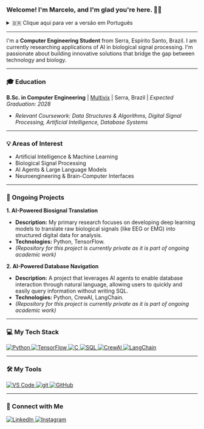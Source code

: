 ### Welcome! I'm Marcelo, and I'm glad you're here. 👨‍💻

<details>
  <summary>🇧🇷 Clique aqui para ver a versão em Português</summary>
  
  ---
  
  ### Bem-vindo! Sou o Marcelo, e fico feliz com a sua visita. 👨‍💻

  ---

  Sou **Estudante de Engenharia da Computação** de Serra, Espírito Santo, Brasil. Atualmente, pesquiso aplicações de IA no processamento de sinais biológicos. Sou apaixonado por construir soluções inovadoras que conectam tecnologia e biologia.

  ---

  ### 🎓 Formação Acadêmica

**Bacharelado em Engenharia da Computação** | [Multivix](https://www.multivix.edu.br/) | Serra, Brasil | 
*Previsão de Conclusão: 2028*
- *Disciplinas Relevantes: Estruturas de Dados & Algoritmos, Processamento Digital de Sinais, Inteligência Artificial, Sistemas de Bancos de Dados.*
  
  ---
  
  ### 💡 Áreas de Interesse

  - Inteligência Artificial & Machine Learning
  - Processamento de Sinais Biológicos
  - Agentes de IA & Modelos de Linguagem (LLMs)
  - Neuroengenharia & Interfaces Cérebro-Computador

  ---

  ### 🔬 Projetos Atuais

  **1. Tradução de Biossinais com IA**
  - **Descrição:** Minha pesquisa principal foca no desenvolvimento de modelos de deep learning para traduzir sinais biológicos brutos (como EEG ou EMG) em dados digitais estruturados para análise.
  - **Tecnologias:** Python, TensorFlow.
  - _(O repositório deste projeto é privado, pois faz parte de um trabalho acadêmico em andamento)_

  **2. Navegação em Bancos de Dados com IA**
  - **Descrição:** Um projeto que utiliza agentes de IA para permitir a interação com bancos de dados através de linguagem natural, possibilitando que usuários consultem informações de forma rápida e fácil, sem precisar escrever SQL.
  - **Tecnologias:** Python, CrewAI, LangChain.
  - _(O repositório deste projeto é privado, pois faz parte de um trabalho acadêmico em andamento)_

  ---

  ### 💻 Minhas Tecnologias

  <p align="left">
    <a href="https://www.python.org" target="_blank"> <img src="https://img.shields.io/badge/Python-3776AB?style=for-the-badge&logo=python&logoColor=white" alt="Python"> </a>
    <a href="https://www.tensorflow.org" target="_blank"> <img src="https://img.shields.io/badge/TensorFlow-FF6F00?style=for-the-badge&logo=tensorflow&logoColor=white" alt="TensorFlow"> </a>
    <a href="https://www.cprogramming.com/" target="_blank"> <img src="https://img.shields.io/badge/C-00599C?style=for-the-badge&logo=c&logoColor=white" alt="C"> </a>
    <a href="https://www.mysql.com/" target="_blank"> <img src="https://img.shields.io/badge/MySQL-4479A1?style=for-the-badge&logo=mysql&logoColor=white" alt="SQL"> </a>
    <a href="https://www.crewai.com/" target="_blank"> <img src="https://img.shields.io/badge/CrewAI-4D4DFF?style=for-the-badge" alt="CrewAI"> </a>
    <a href="https://www.langchain.com/" target="_blank"> <img src="https://img.shields.io/badge/LangChain-009688?style=for-the-badge&logo=langchain" alt="LangChain"> </a>
  </p>

  ---

  ### 🛠️ Minhas Ferramentas

  <p align="left">
      <a href="https://code.visualstudio.com/" target="_blank"> <img src="https://img.shields.io/badge/VS_Code-007ACC?style=for-the-badge&logo=visualstudiocode&logoColor=white" alt="VS Code"> </a>
      <a href="https://git-scm.com/" target="_blank"> <img src="https://img.shields.io/badge/GIT-E44C30?style=for-the-badge&logo=git&logoColor=white" alt="git"> </a>
      <a href="https://github.com/" target="_blank"> <img src="https://img.shields.io/badge/GitHub-181717?style=for-the-badge&logo=github&logoColor=white" alt="GitHub"> </a>
  </p>
  
  ---
  
  ### 🔗 Conecte-se Comigo

  <p align="left">
    <a href="URL_TO_YOUR_LINKEDIN_PROFILE" target="_blank">
      <img src="https://img.shields.io/badge/LinkedIn-0A66C2?style=for-the-badge&logo=linkedin&logoColor=white" alt="LinkedIn">
    </a>
    <a href="https://www.instagram.com/marceloperovanobraga" target="_blank">
      <img src="https://img.shields.io/badge/Instagram-E4405F?style=for-the-badge&logo=instagram&logoColor=white" alt="Instagram">
    </a>
  </p>

</details>

---

I'm a **Computer Engineering Student** from Serra, Espírito Santo, Brazil. I am currently researching applications of AI in biological signal processing. I'm passionate about building innovative solutions that bridge the gap between technology and biology.

---

### 🎓 Education

**B.Sc. in Computer Engineering** | [Multivix](https://www.multivix.edu.br/) | Serra, Brazil |
*Expected Graduation: 2028*
- *Relevant Coursework: Data Structures & Algorithms, Digital Signal Processing, Artificial Intelligence, Database Systems*

---

### 💡 Areas of Interest

- Artificial Intelligence & Machine Learning
- Biological Signal Processing
- AI Agents & Large Language Models
- Neuroengineering & Brain-Computer Interfaces

---

### 🔬 Ongoing Projects

**1. AI-Powered Biosignal Translation**
- **Description:** My primary research focuses on developing deep learning models to translate raw biological signals (like EEG or EMG) into structured digital data for analysis.
- **Technologies:** Python, TensorFlow.
- _(Repository for this project is currently private as it is part of ongoing academic work)_

**2. AI-Powered Database Navigation**
- **Description:** A project that leverages AI agents to enable database interaction through natural language, allowing users to quickly and easily query information without writing SQL.
- **Technologies:** Python, CrewAI, LangChain.
- _(Repository for this project is currently private as it is part of ongoing academic work)_

---

### 💻 My Tech Stack

<p align="left">
  <a href="https://www.python.org" target="_blank"> <img src="https://img.shields.io/badge/Python-3776AB?style=for-the-badge&logo=python&logoColor=white" alt="Python"> </a>
  <a href="https://www.tensorflow.org" target="_blank"> <img src="https://img.shields.io/badge/TensorFlow-FF6F00?style=for-the-badge&logo=tensorflow&logoColor=white" alt="TensorFlow"> </a>
  <a href="https://www.cprogramming.com/" target="_blank"> <img src="https://img.shields.io/badge/C-00599C?style=for-the-badge&logo=c&logoColor=white" alt="C"> </a>
  <a href="https://www.mysql.com/" target="_blank"> <img src="https://img.shields.io/badge/MySQL-4479A1?style=for-the-badge&logo=mysql&logoColor=white" alt="SQL"> </a>
  <a href="https://www.crewai.com/" target="_blank"> <img src="https://img.shields.io/badge/CrewAI-4D4DFF?style=for-the-badge" alt="CrewAI"> </a>
  <a href="https://www.langchain.com/" target="_blank"> <img src="https://img.shields.io/badge/LangChain-009688?style=for-the-badge&logo=langchain" alt="LangChain"> </a>
</p>

---

### 🛠️ My Tools

<p align="left">
    <a href="https://code.visualstudio.com/" target="_blank"> <img src="https://img.shields.io/badge/VS_Code-007ACC?style=for-the-badge&logo=visualstudiocode&logoColor=white" alt="VS Code"> </a>
    <a href="https://git-scm.com/" target="_blank"> <img src="https://img.shields.io/badge/GIT-E44C30?style=for-the-badge&logo=git&logoColor=white" alt="git"> </a>
    <a href="https://github.com/" target="_blank"> <img src="https://img.shields.io/badge/GitHub-181717?style=for-the-badge&logo=github&logoColor=white" alt="GitHub"> </a>
</p>

---

### 🔗 Connect with Me

<p align="left">
  <a href="URL_TO_YOUR_LINKEDIN_PROFILE" target="_blank">
    <img src="https://img.shields.io/badge/LinkedIn-0A66C2?style=for-the-badge&logo=linkedin&logoColor=white" alt="LinkedIn">
  </a>
  <a href="https://www.instagram.com/marceloperovanobraga" target="_blank">
    <img src="https://img.shields.io/badge/Instagram-E4405F?style=for-the-badge&logo=instagram&logoColor=white" alt="Instagram">
  </a>
</p>
